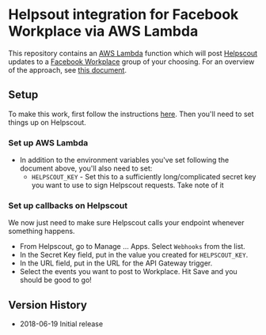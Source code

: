 # Helpsout integration for Facebook Workplace via AWS Lambda

This repository contains an [AWS Lambda](https://aws.amazon.com/lambda/) function which will post [Helpscout](https://helpscout.net) updates to a [Facebook Workplace](https://workplace.facebook.com) group of your choosing.
For an overview of the approach, see [this document](https://github.com/physera/workplace-lambda).

## Setup

To make this work, first follow the instructions [here](https://github.com/physera/workplace-lambda#setup). Then you'll need to set things up on Helpscout.

### Set up AWS Lambda

* In addition to the environment variables you've set following the document above, you'll also need to set:
  * `HELPSCOUT_KEY` - Set this to a sufficiently long/complicated secret key you want to use to sign Helpscout requests. Take note of it

### Set up callbacks on Helpscout

We now just need to make sure Helpscout calls your endpoint whenever something happens.

* From Helpscout, go to Manage ... Apps.  Select `Webhooks` from the list.
* In the Secret Key field, put in the value you created for `HELPSCOUT_KEY`.
* In the URL field, put in the URL for the API Gateway trigger.
* Select the events you want to post to Workplace.  Hit Save and you should be good to go!

## Version History

* 2018-06-19 Initial release
